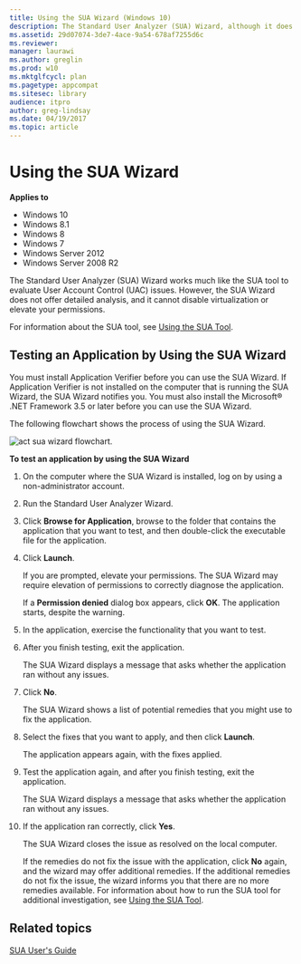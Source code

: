 ```yaml
---
title: Using the SUA Wizard (Windows 10)
description: The Standard User Analyzer (SUA) Wizard, although it does not offer deep analysis, works much like the SUA tool to test for User Account Control (UAC) issues.
ms.assetid: 29d07074-3de7-4ace-9a54-678af7255d6c
ms.reviewer: 
manager: laurawi
ms.author: greglin
ms.prod: w10
ms.mktglfcycl: plan
ms.pagetype: appcompat
ms.sitesec: library
audience: itpro
author: greg-lindsay
ms.date: 04/19/2017
ms.topic: article
---
```


# Using the SUA Wizard


**Applies to**

-   Windows 10
-   Windows 8.1
-   Windows 8
-   Windows 7
-   Windows Server 2012
-   Windows Server 2008 R2

The Standard User Analyzer (SUA) Wizard works much like the SUA tool to evaluate User Account Control (UAC) issues. However, the SUA Wizard does not offer detailed analysis, and it cannot disable virtualization or elevate your permissions.

For information about the SUA tool, see [Using the SUA Tool](using-the-sua-tool.md).

## Testing an Application by Using the SUA Wizard


You must install Application Verifier before you can use the SUA Wizard. If Application Verifier is not installed on the computer that is running the SUA Wizard, the SUA Wizard notifies you. You must also install the Microsoft® .NET Framework 3.5 or later before you can use the SUA Wizard.

The following flowchart shows the process of using the SUA Wizard.

![act sua wizard flowchart.](images/dep-win8-l-act-suawizardflowchart.jpg)

**To test an application by using the SUA Wizard**

1.  On the computer where the SUA Wizard is installed, log on by using a non-administrator account.

2.  Run the Standard User Analyzer Wizard.

3.  Click **Browse for Application**, browse to the folder that contains the application that you want to test, and then double-click the executable file for the application.

4.  Click **Launch**.

    If you are prompted, elevate your permissions. The SUA Wizard may require elevation of permissions to correctly diagnose the application.

    If a **Permission denied** dialog box appears, click **OK**. The application starts, despite the warning.

5.  In the application, exercise the functionality that you want to test.

6.  After you finish testing, exit the application.

    The SUA Wizard displays a message that asks whether the application ran without any issues.

7.  Click **No**.

    The SUA Wizard shows a list of potential remedies that you might use to fix the application.

8.  Select the fixes that you want to apply, and then click **Launch**.

    The application appears again, with the fixes applied.

9.  Test the application again, and after you finish testing, exit the application.

    The SUA Wizard displays a message that asks whether the application ran without any issues.

10. If the application ran correctly, click **Yes**.

    The SUA Wizard closes the issue as resolved on the local computer.

    If the remedies do not fix the issue with the application, click **No** again, and the wizard may offer additional remedies. If the additional remedies do not fix the issue, the wizard informs you that there are no more remedies available. For information about how to run the SUA tool for additional investigation, see [Using the SUA Tool](using-the-sua-tool.md).

## Related topics
[SUA User's Guide](sua-users-guide.md)

 

 





